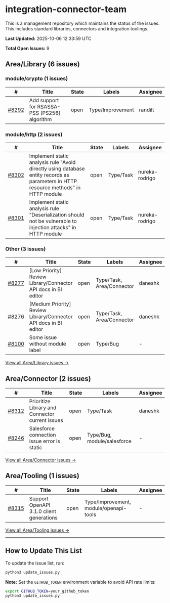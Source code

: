 # integration-connector-team
This is a management repository which maintains the status of the issues. This includes standard libraries, connectors and integration toolings.

**Last Updated:** 2025-10-06 12:33:59 UTC

**Total Open Issues:** 9

## Area/Library (6 issues)

### module/crypto (1 issues)

| # | Title | State | Labels | Assignee |
|---|-------|-------|--------|----------|
| [#8292](https://github.com/ballerina-platform/ballerina-library/issues/8292) | Add support for RSASSA-PSS (PS256) algorithm | open | Type/Improvement | randilt |

### module/http (2 issues)

| # | Title | State | Labels | Assignee |
|---|-------|-------|--------|----------|
| [#8302](https://github.com/ballerina-platform/ballerina-library/issues/8302) | Implement static analysis rule "Avoid directly using database entity records as parameters in HTTP resource methods" in HTTP module | open | Type/Task | nureka-rodrigo |
| [#8301](https://github.com/ballerina-platform/ballerina-library/issues/8301) | Implement static analysis rule "Deserialization should not be vulnerable to injection attacks" in HTTP module | open | Type/Task | nureka-rodrigo |

### Other (3 issues)

| # | Title | State | Labels | Assignee |
|---|-------|-------|--------|----------|
| [#8277](https://github.com/ballerina-platform/ballerina-library/issues/8277) | [Low Priority] Review Library/Connector API docs in BI editor | open | Type/Task, Area/Connector | daneshk |
| [#8276](https://github.com/ballerina-platform/ballerina-library/issues/8276) | [Medium Priority] Review Library/Connector API docs in BI editor | open | Type/Task, Area/Connector | daneshk |
| [#8100](https://github.com/ballerina-platform/ballerina-library/issues/8100) | Some issue without module label | open | Type/Bug | - |

[View all Area/Library issues →](https://github.com/ballerina-platform/ballerina-library/issues?q=is%3Aissue+is%3Aopen+label%3AArea%2FLibrary)

## Area/Connector (2 issues)

| # | Title | State | Labels | Assignee |
|---|-------|-------|--------|----------|
| [#8312](https://github.com/ballerina-platform/ballerina-library/issues/8312) | Prioritize Library and Connector current issues | open | Type/Task | daneshk |
| [#8246](https://github.com/ballerina-platform/ballerina-library/issues/8246) | Salesforce connection issue error is static | open | Type/Bug, module/salesforce | - |

[View all Area/Connector issues →](https://github.com/ballerina-platform/ballerina-library/issues?q=is%3Aissue+is%3Aopen+label%3AArea%2FConnector)

## Area/Tooling (1 issues)

| # | Title | State | Labels | Assignee |
|---|-------|-------|--------|----------|
| [#8315](https://github.com/ballerina-platform/ballerina-library/issues/8315) | Support OpenAPI 3.1.0 client generations | open | Type/Improvement, module/openapi-tools | - |

[View all Area/Tooling issues →](https://github.com/ballerina-platform/ballerina-library/issues?q=is%3Aissue+is%3Aopen+label%3AArea%2FTooling)

---

## How to Update This List

To update the issue list, run:

```bash
python3 update_issues.py
```

**Note:** Set the `GITHUB_TOKEN` environment variable to avoid API rate limits:

```bash
export GITHUB_TOKEN=your_github_token
python3 update_issues.py
```
